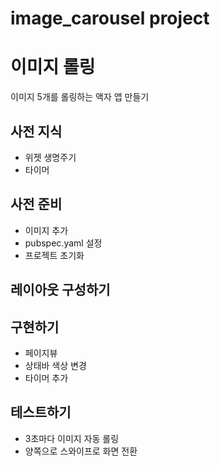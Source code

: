 # image_carousel project

# 이미지 롤링

이미지 5개를 롤링하는 액자 앱 만들기

## 사전 지식

- 위젯 생명주기
- 타이머

## 사전 준비

- 이미지 추가
- pubspec.yaml 설정
- 프로젝트 초기화

## 레이아웃 구성하기

## 구현하기

- 페이지뷰
- 상태바 색상 변경
- 타이머 추가

## 테스트하기
- 3초마다 이미지 자동 롤링
- 양쪽으로 스와이프로 화면 전환
